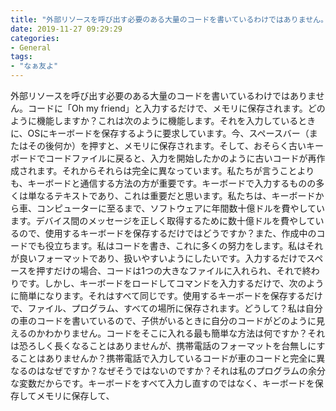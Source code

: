 ```yaml
---
title: "外部リソースを呼び出す必要のある大量のコードを書いているわけではありません。"
date: 2019-11-27 09:29:29
categories:
- General
tags:
- "なぁ友よ"
---
```


外部リソースを呼び出す必要のある大量のコードを書いているわけではありません。コードに「Oh my friend」と入力するだけで、メモリに保存されます。どのように機能しますか？これは次のように機能します。それを入力しているときに、OSにキーボードを保存するように要求しています。今、スペースバー（またはその後何か）を押すと、メモリに保存されます。そして、おそらく古いキーボードでコードファイルに戻ると、入力を開始したかのように古いコードが再作成されます。それからそれらは完全に異なっています。私たちが言うことよりも、キーボードと通信する方法の方が重要です。キーボードで入力するものの多くは単なるテキストであり、これは重要だと思います。私たちは、キーボードから車、コンピューターに至るまで、ソフトウェアに年間数十億ドルを費やしています。デバイス間のメッセージを正しく取得するために数十億ドルを費やしているので、使用するキーボードを保存するだけではどうですか？また、作成中のコードでも役立ちます。私はコードを書き、これに多くの努力をします。私はそれが良いフォーマットであり、扱いやすいようにしたいです。入力するだけでスペースを押すだけの場合、コードは1つの大きなファイルに入れられ、それで終わりです。しかし、キーボードをロードしてコマンドを入力するだけで、次のように簡単になります。それはすべて同じです。使用するキーボードを保存するだけで、ファイル、プログラム、すべての場所に保存されます。どうして？私は自分の車のコードを書いているので、子供がいるときに自分のコードがどのように見えるのかわかりません。コードをそこに入れる最も簡単な方法は何ですか？それは恐ろしく長くなることはありませんが、携帯電話のフォーマットを台無しにすることはありませんか？携帯電話で入力しているコードが車のコードと完全に異なるのはなぜですか？なぜそうではないのですか？それは私のプログラムの余分な変数だからです。キーボードをすべて入力し直すのではなく、キーボードを保存してメモリに保存して、
